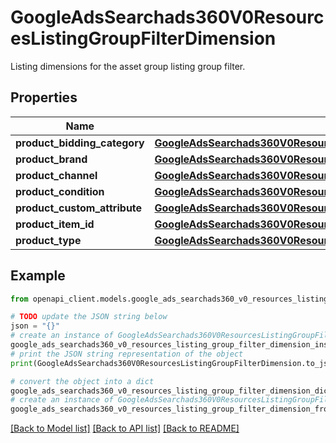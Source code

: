 # GoogleAdsSearchads360V0ResourcesListingGroupFilterDimension

Listing dimensions for the asset group listing group filter.

## Properties

Name | Type | Description | Notes
------------ | ------------- | ------------- | -------------
**product_bidding_category** | [**GoogleAdsSearchads360V0ResourcesListingGroupFilterDimensionProductBiddingCategory**](GoogleAdsSearchads360V0ResourcesListingGroupFilterDimensionProductBiddingCategory.md) |  | [optional] 
**product_brand** | [**GoogleAdsSearchads360V0ResourcesListingGroupFilterDimensionProductBrand**](GoogleAdsSearchads360V0ResourcesListingGroupFilterDimensionProductBrand.md) |  | [optional] 
**product_channel** | [**GoogleAdsSearchads360V0ResourcesListingGroupFilterDimensionProductChannel**](GoogleAdsSearchads360V0ResourcesListingGroupFilterDimensionProductChannel.md) |  | [optional] 
**product_condition** | [**GoogleAdsSearchads360V0ResourcesListingGroupFilterDimensionProductCondition**](GoogleAdsSearchads360V0ResourcesListingGroupFilterDimensionProductCondition.md) |  | [optional] 
**product_custom_attribute** | [**GoogleAdsSearchads360V0ResourcesListingGroupFilterDimensionProductCustomAttribute**](GoogleAdsSearchads360V0ResourcesListingGroupFilterDimensionProductCustomAttribute.md) |  | [optional] 
**product_item_id** | [**GoogleAdsSearchads360V0ResourcesListingGroupFilterDimensionProductItemId**](GoogleAdsSearchads360V0ResourcesListingGroupFilterDimensionProductItemId.md) |  | [optional] 
**product_type** | [**GoogleAdsSearchads360V0ResourcesListingGroupFilterDimensionProductType**](GoogleAdsSearchads360V0ResourcesListingGroupFilterDimensionProductType.md) |  | [optional] 

## Example

```python
from openapi_client.models.google_ads_searchads360_v0_resources_listing_group_filter_dimension import GoogleAdsSearchads360V0ResourcesListingGroupFilterDimension

# TODO update the JSON string below
json = "{}"
# create an instance of GoogleAdsSearchads360V0ResourcesListingGroupFilterDimension from a JSON string
google_ads_searchads360_v0_resources_listing_group_filter_dimension_instance = GoogleAdsSearchads360V0ResourcesListingGroupFilterDimension.from_json(json)
# print the JSON string representation of the object
print(GoogleAdsSearchads360V0ResourcesListingGroupFilterDimension.to_json())

# convert the object into a dict
google_ads_searchads360_v0_resources_listing_group_filter_dimension_dict = google_ads_searchads360_v0_resources_listing_group_filter_dimension_instance.to_dict()
# create an instance of GoogleAdsSearchads360V0ResourcesListingGroupFilterDimension from a dict
google_ads_searchads360_v0_resources_listing_group_filter_dimension_from_dict = GoogleAdsSearchads360V0ResourcesListingGroupFilterDimension.from_dict(google_ads_searchads360_v0_resources_listing_group_filter_dimension_dict)
```
[[Back to Model list]](../README.md#documentation-for-models) [[Back to API list]](../README.md#documentation-for-api-endpoints) [[Back to README]](../README.md)


